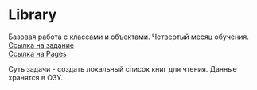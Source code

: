 # Library

Базовая работа с классами и объектами. Четвертый месяц обучения.  <br />
[Ссылка на задание](https://www.theodinproject.com/lessons/node-path-javascript-library)  <br />
[Ссылка на Pages](https://artemmakhaydinov.github.io/library/)

Суть задачи - создать локальный список книг для чтения. Данные хранятся в ОЗУ.
